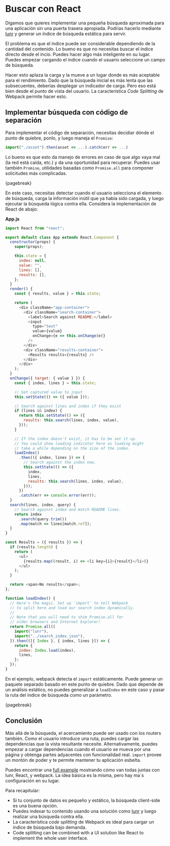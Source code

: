 # Buscar con React

Digamos que quieres implementar una pequeña búsqueda aproximada para una aplicación sin una puerta trasera apropiada. Podrías hacerlo mediante [lunr](http://lunrjs.com/) y generar un índice de búsqueda estática para servir.

El problema es que el índice puede ser considerable dependiendo de la cantidad del contenido. Lo bueno es que no necesitas buscar el índice directo desde el incio. Puedes hacer algo más inteligente en su lugar. Puedes empezar cargando el índice cuando el usuario seleccione un campo de búsqueda.

Hacer esto aplaza la carga y la mueve a un lugar donde es más aceptable para el rendimiento. Dado que la búsqueda inicial es más lenta que las subsecuentes, deberías desplegar un indicador de carga. Pero eso está bien desde el punto de vista del usuario. La característica *Code Splitting* de Webpack permite hacer esto.

## Implementar búsqueda con código de separación

Para implementar el código de separación, necesitas decidiar dónde el punto de quiebre, ponlo, y luego maneja el `Promise`:

```javascript
import("./asset").then(asset => ...).catch(err => ...)
```

Lo bueno es que esto da manejo de errores en caso de que algo vaya mal (la red está caída, etc.) y da una oportunidad para recuperar. Puedes usar también `Promise`, utilidades basadas como `Promise.all` para componer solicitudes más complicadas.

{pagebreak}

En este caso, necesitas detectar cuando el usuario selecciona el elemento de búsqueda, carga la información inútil que ya había sido cargada, y luego ejecutar la búsqueda lógica contra ella. Considera la implementación de React de abajo:

**App.js**

```javascript
import React from "react";

export default class App extends React.Component {
  constructor(props) {
    super(props);

    this.state = {
      index: null,
      value: "",
      lines: [],
      results: [],
    };
  }
  render() {
    const { results, value } = this.state;

    return (
      <div className="app-container">
        <div className="search-container">
          <label>Search against README:</label>
          <input
            type="text"
            value={value}
            onChange={e => this.onChange(e)}
          />
        </div>
        <div className="results-container">
          <Results results={results} />
        </div>
      </div>
    );
  }
  onChange({ target: { value } }) {
    const { index, lines } = this.state;

    // Set captured value to input
    this.setState(() => ({ value }));

    // Search against lines and index if they exist
    if (lines && index) {
      return this.setState(() => ({
        results: this.search(lines, index, value),
      }));
    }

    // If the index doesn't exist, it has to be set it up.
    // You could show loading indicator here as loading might
    // take a while depending on the size of the index.
    loadIndex()
      .then(({ index, lines }) => {
        // Search against the index now.
        this.setState(() => ({
          index,
          lines,
          results: this.search(lines, index, value),
        }));
      })
      .catch(err => console.error(err));
  }
  search(lines, index, query) {
    // Search against index and match README lines.
    return index
      .search(query.trim())
      .map(match => lines[match.ref]);
  }
}

const Results = ({ results }) => {
  if (results.length) {
    return (
      <ul>
        {results.map((result, i) => <li key={i}>{result}</li>)}
      </ul>
    );
  }

  return <span>No results</span>;
};

function loadIndex() {
  // Here's the magic. Set up `import` to tell Webpack
  // to split here and load our search index dynamically.
  //
  // Note that you will need to shim Promise.all for
  // older browsers and Internet Explorer!
  return Promise.all([
    import("lunr"),
    import("../search_index.json"),
  ]).then(([{ Index }, { index, lines }]) => {
    return {
      index: Index.load(index),
      lines,
    };
  });
}
```

En el ejemplo, webpack detecta el `import` estáticamente. Puede generar un paquete separado basado en este punto de quiebre. Dado que depende de un análisis estático, no puedes generalizar a `loadIndex` en este caso y pasar la ruta del índice de búsqueda como un parámetro.

{pagebreak}

## Conclusión

Más allá de la búsqueda, el acercamiento puede ser usado con los routers también. Como el usuario introduce una ruta, puedes cargar las dependencias que la vista resultante necesite. Alternativamente, puedes empezar a cargar dependencias cuando el usuario se mueva por una página y obtenga partes adyacentes con funcionalidad real. `import` provee un montón de poder y te permite mantener tu aplicación esbelta.

Puedes encontrar una [full example](https://github.com/survivejs-demos/lunr-demo) mostrando cómo van todas juntas con lunr, React, y webpack. La idea básica es la misma, pero hay ma´s configuración en su lugar.

Para recapitular:

* Si tu conjunto de datos es pequeño y estático, la búsqueda client-side es una buena opción.
* Puedes indexar tu contenido usando una solución como [lunr](http://lunrjs.com/) y luego realizar una búsqueda contra ella.
* La característica *code splitting* de Webpack es ideal para cargar un índice de búsqueda bajo demanda.
* Code splitting can be combined with a UI solution like React to implement the whole user interface.
